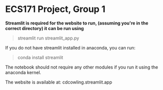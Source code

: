 # ECS171 Project, Group 1
**Streamlit is required for the website to run, (assuming you're in the correct directory) it can be run using**
> streamlit run streamlit_app.py

If you do not have streamlit installed in anaconda, you can run:
> conda install streamlit

The notebook should not require any other modules if you run it using the anaconda kernel.

The website is available at: cdcowling.streamlit.app
